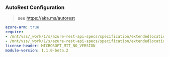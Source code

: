 ### AutoRest Configuration

> see https://aka.ms/autorest

``` yaml
azure-arm: true
require:
- /mnt/vss/_work/1/s/azure-rest-api-specs/specification/extendedlocation/resource-manager/readme.md
- /mnt/vss/_work/1/s/azure-rest-api-specs/specification/extendedlocation/resource-manager/readme.go.md
license-header: MICROSOFT_MIT_NO_VERSION
module-version: 1.1.0-beta.2
```
